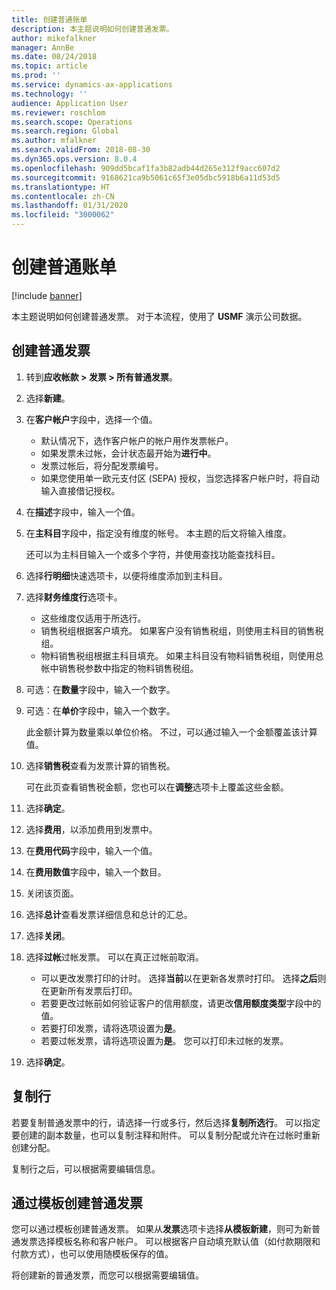 ```yaml
---
title: 创建普通账单
description: 本主题说明如何创建普通发票。
author: mikefalkner
manager: AnnBe
ms.date: 08/24/2018
ms.topic: article
ms.prod: ''
ms.service: dynamics-ax-applications
ms.technology: ''
audience: Application User
ms.reviewer: roschlom
ms.search.scope: Operations
ms.search.region: Global
ms.author: mfalkner
ms.search.validFrom: 2018-08-30
ms.dyn365.ops.version: 8.0.4
ms.openlocfilehash: 909dd5bcaf1fa3b82adb44d265e312f9acc607d2
ms.sourcegitcommit: 9168621ca9b5061c65f3e05dbc5918b6a11d53d5
ms.translationtype: HT
ms.contentlocale: zh-CN
ms.lasthandoff: 01/31/2020
ms.locfileid: "3000062"
---
```

# <a name="create-a-free-text-invoice"></a>创建普通账单

[!include [banner](../includes/banner.md)]

本主题说明如何创建普通发票。 对于本流程，使用了 **USMF** 演示公司数据。

## <a name="create-a-free-text-invoice"></a>创建普通发票

1. 转到**应收帐款 \> 发票 \> 所有普通发票**。
2. 选择**新建**。
3. 在**客户帐户**字段中，选择一个值。

    * 默认情况下，选作客户帐户的帐户用作发票帐户。
    * 如果发票未过帐，会计状态最开始为**进行中**。
    * 发票过帐后，将分配发票编号。
    * 如果您使用单一欧元支付区 (SEPA) 授权，当您选择客户帐户时，将自动输入直接借记授权。

4. 在**描述**字段中，输入一个值。
5. 在**主科目**字段中，指定没有维度的帐号。 本主题的后文将输入维度。

    还可以为主科目输入一个或多个字符，并使用查找功能查找科目。

6. 选择**行明细**快速选项卡，以便将维度添加到主科目。
7. 选择**财务维度行**选项卡。

    * 这些维度仅适用于所选行。
    * 销售税组根据客户填充。 如果客户没有销售税组，则使用主科目的销售税组。
    * 物料销售税组根据主科目填充。 如果主科目没有物料销售税组，则使用总帐中销售税参数中指定的物料销售税组。

8. 可选：在**数量**字段中，输入一个数字。
9. 可选：在**单价**字段中，输入一个数字。

    此金额计算为数量乘以单位价格。 不过，可以通过输入一个金额覆盖该计算值。

10. 选择**销售税**查看为发票计算的销售税。

    可在此页查看销售税金额，您也可以在**调整**选项卡上覆盖这些金额。

11. 选择**确定**。
12. 选择**费用**，以添加费用到发票中。
13. 在**费用代码**字段中，输入一个值。
14. 在**费用数值**字段中，输入一个数目。
15. 关闭该页面。
16. 选择**总计**查看发票详细信息和总计的汇总。
17. 选择**关闭**。
18. 选择**过帐**过帐发票。 可以在真正过帐前取消。

    * 可以更改发票打印的计时。 选择**当前**以在更新各发票时打印。 选择**之后**则在更新所有发票后打印。
    * 若要更改过帐前如何验证客户的信用额度，请更改**信用额度类型**字段中的值。
    * 若要打印发票，请将选项设置为**是**。
    * 若要过帐发票，请将选项设置为**是**。 您可以打印未过帐的发票。

19. 选择**确定**。

## <a name="copy-lines"></a>复制行
若要复制普通发票中的行，请选择一行或多行，然后选择**复制所选行**。 可以指定要创建的副本数量，也可以复制注释和附件。 可以复制分配或允许在过帐时重新创建分配。

复制行之后，可以根据需要编辑信息。

## <a name="create-a-free-text-invoice-from-a-template"></a>通过模板创建普通发票
您可以通过模板创建普通发票。 如果从**发票**选项卡选择**从模板新建**，则可为新普通发票选择模板名称和客户帐户。 可以根据客户自动填充默认值（如付款期限和付款方式），也可以使用随模板保存的值。

将创建新的普通发票，而您可以根据需要编辑值。
